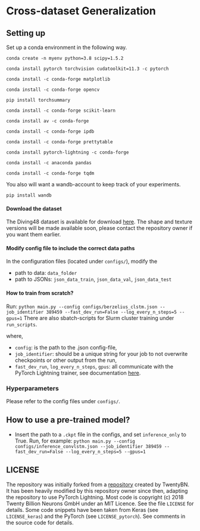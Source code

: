 # Cross-dataset Generalization


## Setting up

Set up a conda environment in the following way.

`conda create -n myenv python=3.8 scipy=1.5.2`

`conda install pytorch torchvision cudatoolkit=11.3 -c pytorch`

`conda install -c conda-forge matplotlib`

`conda install -c conda-forge opencv`

`pip install torchsummary`

`conda install -c conda-forge scikit-learn`

`conda install av -c conda-forge`

`conda install -c conda-forge ipdb`

`conda install -c conda-forge prettytable`

`conda install pytorch-lightning -c conda-forge`

`conda install -c anaconda pandas`

`conda install -c conda-forge tqdm`

You also will want a wandb-account to keep track of your experiments.

`pip install wandb`

#### Download the dataset
The Diving48 dataset is available for download [here](http://www.svcl.ucsd.edu/projects/resound/dataset.html).
The shape and texture versions will be made available soon, please contact the repository owner if you want them earlier.

#### Modify config file to include the correct data paths
In the configuration files (located under `configs/`), modify the
- path to data: `data_folder`
- path to JSONs: `json_data_train`, `json_data_val`, `json_data_test`

#### How to train from scratch?
Run:
`python main.py --config configs/berzelius_clstm.json --job_identifier 389459 --fast_dev_run=False --log_every_n_steps=5 --gpus=1`
There are also sbatch-scripts for Slurm cluster training under `run_scripts`.

where,
- `config`: is the path to the .json config-file,
- `job_identifier`: should be a unique string for your job to not overwrite checkpoints or other output from the run,
- `fast_dev_run`, `log_every_n_steps`, `gpus`: all communicate with the PyTorch Lightning trainer, see documentation [here](https://pytorch-lightning.readthedocs.io/en/latest/common/trainer.html).

### Hyperparameters
Please refer to the config files under `configs/`.


## How to use a pre-trained model?
- Insert the path to a `.ckpt` file in the configs, and set `inference_only` to True.
Run, for example:
`python main.py --config configs/inference_convlstm.json --job_identifier 389459 --fast_dev_run=False --log_every_n_steps=5 --gpus=1`


## LICENSE
The repository was initially forked from a [repository](https://github.com/TwentyBN/smth-smth-baseline/) created by TwentyBN. It has been heavily modified by this repository owner since then, adapting the repository to use PyTorch Lightning. 
Most code is copyright (c) 2018 Twenty Billion Neurons GmbH under an MIT Licence. See the file `LICENSE` for details.
Some code snippets have been taken from Keras (see `LICENSE_keras`) and the PyTorch (see `LICENSE_pytorch`). See comments in the source code for details.
